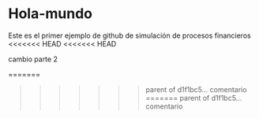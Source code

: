 # Hola-mundo
Este es el primer ejemplo de github de simulación de procesos financieros
<<<<<<< HEAD
<<<<<<< HEAD


cambio parte 2 

=======
>>>>>>> parent of d1f1bc5... comentario
=======
>>>>>>> parent of d1f1bc5... comentario
